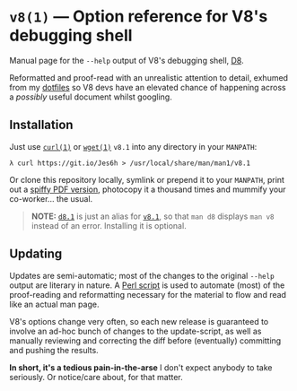 `v8(1)` — Option reference for V8's debugging shell
===================================================
Manual page for the `--help` output of V8's debugging shell, [D8][].

Reformatted and proof-read with an unrealistic attention to detail,
exhumed from my [dotfiles][] so V8 devs have an elevated chance of
happening across a *possibly* useful document whilst googling.


Installation
------------
Just use [`curl(1)`][] or [`wget(1)`][] `v8.1` into any directory in your `MANPATH`:

~~~console
λ curl https://git.io/Jes6h > /usr/local/share/man/man1/v8.1
~~~

Or clone this repository locally, symlink or prepend it to your `MANPATH`,
print out a [spiffy PDF version][v8.1.pdf], photocopy it a thousand times
and mummify your co-worker... the usual.

> **NOTE:** [`d8.1`](./d8.1) is just an alias for [`v8.1`](./v8.1), so that
> `man d8` displays `man v8` instead of an error. Installing it is optional.


Updating
--------
Updates are semi-automatic; most of the changes to the original `--help` output
are literary in nature. A [Perl script](./update.pl) is used to automate (most)
of the proof-reading and reformatting necessary for the material to flow and
read like an actual man page.

V8's options change very often, so each new release is guaranteed to involve an
ad-hoc bunch of changes to the update-script, as well as manually reviewing and
correcting the diff before (eventually) committing and pushing the results.

**In short, it's a tedious pain-in-the-arse** I don't expect anybody to take
seriously. Or notice/care about, for that matter.


[D8]: https://v8.dev/docs/d8
[dotfiles]: https://github.com/Alhadis/.files
[v8.1.pdf]: https://github.com/Alhadis/V8.man/blob/d5bbafe322/v8.1.pdf
[`curl(1)`]: https://linux.die.net/man/1/curl
[`wget(1)`]: https://linux.die.net/man/1/wget
